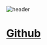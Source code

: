 ![header](https://capsule-render.vercel.app/api?type=wave&color=auto&height=150&section=header&text=카카오%20모바일%20웹사이트%20++api&fontSize=40)

# <a href="https://baesub.github.io/Tue_Report/0926/ch04_mportpolio/mintro.html"> Github </a>
